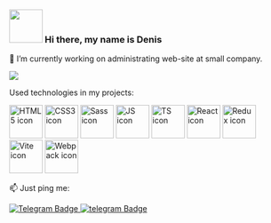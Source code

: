 ### <img src="https://cliply.co/wp-content/uploads/2019/06/391906110_WAVING_HAND_400px.gif" display="block" width="60"/> Hi there, my name is Denis

🔭 I’m currently working on administrating web-site at small company.

<a href="https://www.codewars.com/users/ErkhanDV">
  <img src="https://github.r2v.ch/codewars?user=ErkhanDV&stroke=%23BB432C" />
</a>

Used technologies in my projects:
<div>
  <img src="https://user-images.githubusercontent.com/60598547/119217439-c0286e00-bac9-11eb-9c92-93f36757f533.png" alt="HTML5 icon" display="block" height="60"/>
  <img src="https://user-images.githubusercontent.com/60598547/119216744-062f0300-bac5-11eb-8e94-2741e9d464a7.png" alt="CSS3 icon" display="block" height="60"/>
  <img src="https://user-images.githubusercontent.com/60598547/119216758-1810a600-bac5-11eb-8783-447fa1f31176.png" alt="Sass icon" display="block" height="60"/>
  <img src="https://user-images.githubusercontent.com/60598547/119216766-2363d180-bac5-11eb-8b9d-3b3e4a573271.png" alt="JS icon" display="block" height="60"/>
  <img src="https://camo.githubusercontent.com/9255dba4a9ad5a906afd63a77b2d3498cbd7fa527008a417968683f5e8e545b2/68747470733a2f2f75706c6f61642e77696b696d656469612e6f72672f77696b6970656469612f636f6d6d6f6e732f7468756d622f342f34632f547970657363726970745f6c6f676f5f323032302e7376672f3132303070782d547970657363726970745f6c6f676f5f323032302e7376672e706e67" alt="TS icon" display="block" height="60"/>
  <img src="https://user-images.githubusercontent.com/60598547/119216771-2d85d000-bac5-11eb-8316-9c42247c485f.png" alt="React icon" display="block" height="60"/>
  <img src="https://camo.githubusercontent.com/6f32b591e10fe09d8233b9bfe2f7cdf8c17367f3aa7af4f400794f996bd93998/68747470733a2f2f7777772e7665726769632e636f6d2f77707369746566696c65735f6465336678732f77702d636f6e74656e742f75706c6f6164732f323031372f30342f6c6f676f2e706e67" alt="Redux icon" display="block" height="60"/>
  <img src="https://camo.githubusercontent.com/61e102d7c605ff91efedb9d7e47c1c4a07cef59d3e1da202fd74f4772122ca4e/68747470733a2f2f766974656a732e6465762f6c6f676f2e737667" alt="Vite icon" display="block" height="60"/>
  <img src="https://camo.githubusercontent.com/d094595f1dfc6a4400be56a5f7384d7e5de8333dfd5c1817ea14cbb5bbb015ad/68747470733a2f2f686162726173746f726167652e6f72672f776562742f6b2d2f746d2f32672f6b2d746d32677662625f6b7936676472642d747a71727a6a6b66342e706e67" alt="Webpack icon" display="block" height="60"/>
</div>

📫 Just ping me: 
<div id="badges">
  <a href="https://t.me/ErkhanDV">
    <img src="https://upload.wikimedia.org/wikipedia/commons/thumb/8/82/Telegram_logo.svg/32px-Telegram_logo.svg.png" alt="Telegram Badge"/>
  </a>
  <a href="mailto:erhan.denis@list.ru">
    <img src="https://upload.wikimedia.org/wikipedia/commons/thumb/0/01/Mail.Ru_Logo_2018.svg/76px-Mail.Ru_Logo_2018.svg.png" alt="telegram Badge"/>
  </a>
</div>
